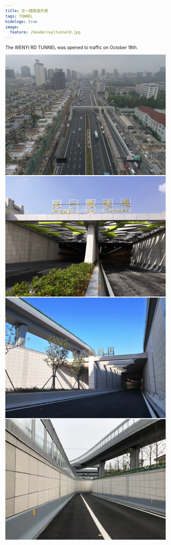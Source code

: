 ```yaml
---
title: 文一路隧道开通
tags: TUNNEL
hidelogo: true
image:
  feature: /header/wyltunnel0.jpg
---
```


The WENYI RD TUNNEL was opened to traffic on October 18th.


<!-- <img src="/images/wyltunnel/1.jpeg"> -->

<img src="/images/wyltunnel/2.jpg">

<img src="/images/wyltunnel/3.jpg">

<img src="/images/wyltunnel/4.jpg">

<img src="/images/wyltunnel/6.jpg">

<!-- <img src="/images/wyltunnel/5.jpg"> -->

